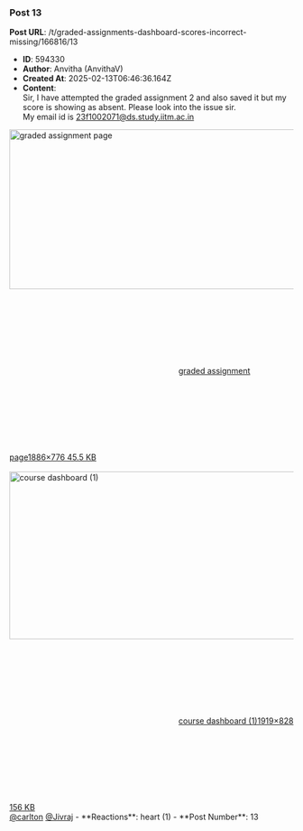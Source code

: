 ### Post 13
**Post URL**: /t/graded-assignments-dashboard-scores-incorrect-missing/166816/13
- **ID**: 594330
- **Author**: Anvitha (AnvithaV)
- **Created At**: 2025-02-13T06:46:36.164Z
- **Content**:  
  Sir, I have attempted the graded assignment 2 and also saved it but my score is showing as absent. Please look into the issue sir.<br>
My email id is 23f1002071@ds.study.iitm.ac.in
<div class="lightbox-wrapper"><a class="lightbox" href="https://europe1.discourse-cdn.com/flex013/uploads/iitm/original/3X/8/8/880e6f1a064b5f7939ac0dc075a54762f13c4338.png" data-download-href="/uploads/short-url/jpBRmoigeZCBLlMTJK60IsWXcYU.png?dl=1" title="graded assignment page" rel="noopener nofollow ugc"><img src="https://europe1.discourse-cdn.com/flex013/uploads/iitm/optimized/3X/8/8/880e6f1a064b5f7939ac0dc075a54762f13c4338_2_690x283.png" alt="graded assignment page" data-base62-sha1="jpBRmoigeZCBLlMTJK60IsWXcYU" width="690" height="283" srcset="https://europe1.discourse-cdn.com/flex013/uploads/iitm/optimized/3X/8/8/880e6f1a064b5f7939ac0dc075a54762f13c4338_2_690x283.png, https://europe1.discourse-cdn.com/flex013/uploads/iitm/optimized/3X/8/8/880e6f1a064b5f7939ac0dc075a54762f13c4338_2_1035x424.png 1.5x, https://europe1.discourse-cdn.com/flex013/uploads/iitm/optimized/3X/8/8/880e6f1a064b5f7939ac0dc075a54762f13c4338_2_1380x566.png 2x" data-dominant-color="282728"><div class="meta"><svg class="fa d-icon d-icon-far-image svg-icon" aria-hidden="true"><use href="#far-image"></use></svg><span class="filename">graded assignment page</span><span class="informations">1886×776 45.5 KB</span><svg class="fa d-icon d-icon-discourse-expand svg-icon" aria-hidden="true"><use href="#discourse-expand"></use></svg></div></a></div><br>
<div class="lightbox-wrapper"><a class="lightbox" href="https://europe1.discourse-cdn.com/flex013/uploads/iitm/original/3X/9/d/9d583999d28e7f3b710dc0d9e0c4db1019d1c35e.png" data-download-href="/uploads/short-url/mrVZ0IHjkDlFmlYMCgOEtAsmH7M.png?dl=1" title="course dashboard (1)" rel="noopener nofollow ugc"><img src="https://europe1.discourse-cdn.com/flex013/uploads/iitm/optimized/3X/9/d/9d583999d28e7f3b710dc0d9e0c4db1019d1c35e_2_690x297.png" alt="course dashboard (1)" data-base62-sha1="mrVZ0IHjkDlFmlYMCgOEtAsmH7M" width="690" height="297" srcset="https://europe1.discourse-cdn.com/flex013/uploads/iitm/optimized/3X/9/d/9d583999d28e7f3b710dc0d9e0c4db1019d1c35e_2_690x297.png, https://europe1.discourse-cdn.com/flex013/uploads/iitm/optimized/3X/9/d/9d583999d28e7f3b710dc0d9e0c4db1019d1c35e_2_1035x445.png 1.5x, https://europe1.discourse-cdn.com/flex013/uploads/iitm/optimized/3X/9/d/9d583999d28e7f3b710dc0d9e0c4db1019d1c35e_2_1380x594.png 2x" data-dominant-color="BBADAD"><div class="meta"><svg class="fa d-icon d-icon-far-image svg-icon" aria-hidden="true"><use href="#far-image"></use></svg><span class="filename">course dashboard (1)</span><span class="informations">1919×828 156 KB</span><svg class="fa d-icon d-icon-discourse-expand svg-icon" aria-hidden="true"><use href="#discourse-expand"></use></svg></div></a></div>
<a class="mention" href="/u/carlton">@carlton</a> <a class="mention" href="/u/jivraj">@Jivraj</a>
- **Reactions**: heart (1)
- **Post Number**: 13

